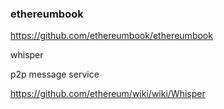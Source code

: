 ### ethereumbook

https://github.com/ethereumbook/ethereumbook

whisper

p2p message service

https://github.com/ethereum/wiki/wiki/Whisper
